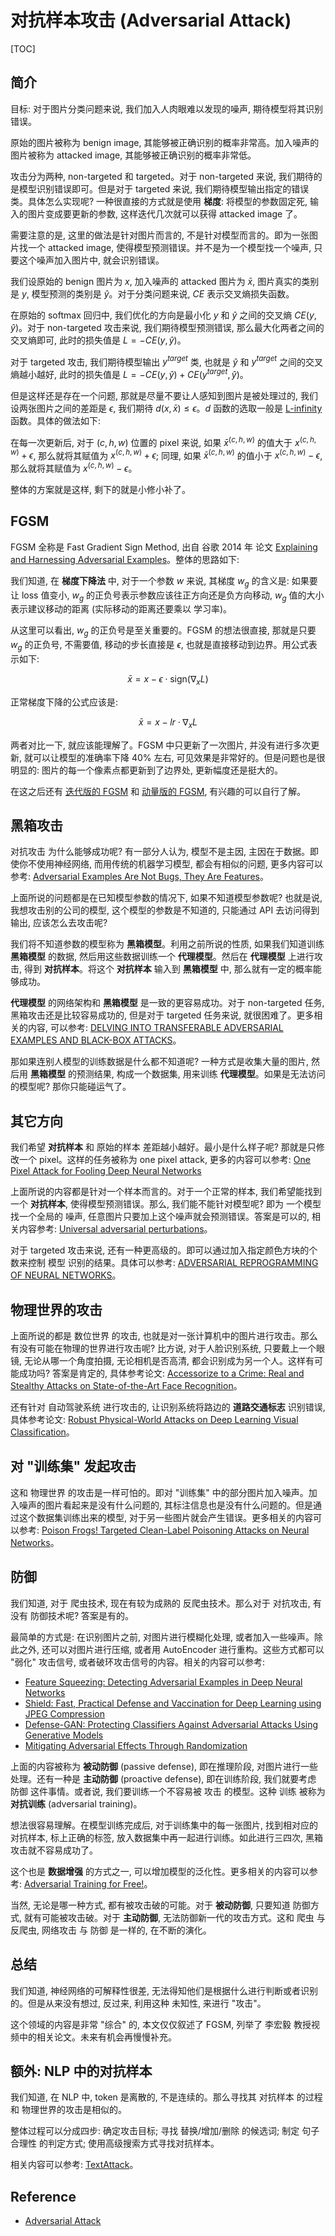 
# 对抗样本攻击 (Adversarial Attack)

[TOC]

## 简介

目标: 对于图片分类问题来说, 我们加入人肉眼难以发现的噪声, 期待模型将其识别错误。

原始的图片被称为 benign image, 其能够被正确识别的概率非常高。加入噪声的图片被称为 attacked image, 其能够被正确识别的概率非常低。

攻击分为两种, non-targeted 和 targeted。对于 non-targeted 来说, 我们期待的是模型识别错误即可。但是对于 targeted 来说, 我们期待模型输出指定的错误类。具体怎么实现呢? 一种很直接的方式就是使用 **梯度**: 将模型的参数固定死, 输入的图片变成要更新的参数, 这样迭代几次就可以获得 attacked image 了。

需要注意的是, 这里的做法是针对图片而言的, 不是针对模型而言的。即为一张图片找一个 attacked image, 使得模型预测错误。并不是为一个模型找一个噪声, 只要这个噪声加入图片中, 就会识别错误。

我们设原始的 benign 图片为 $x$, 加入噪声的 attacked 图片为 $\bar{x}$, 图片真实的类别是 $y$, 模型预测的类别是 $\hat{y}$。对于分类问题来说, $CE$ 表示交叉熵损失函数。

在原始的 softmax 回归中, 我们优化的方向是最小化 $y$ 和 $\hat{y}$ 之间的交叉熵 $CE(y, \hat{y})$。对于 non-targeted 攻击来说, 我们期待模型预测错误, 那么最大化两者之间的交叉熵即可, 此时的损失值是 $L = -CE(y, \hat{y})$。

对于 targeted 攻击, 我们期待模型输出 $y^{target}$ 类, 也就是 $\hat{y}$ 和 $y^{target}$ 之间的交叉熵越小越好, 此时的损失值是 $L = -CE(y, \hat{y}) + CE(y^{target}, \hat{y})$。

但是这样还是存在一个问题, 那就是尽量不要让人感知到图片是被处理过的, 我们设两张图片之间的差距是 $\epsilon$, 我们期待 $d(x, \bar{x}) \le \epsilon$。$d$ 函数的选取一般是 [L-infinity](https://en.wikipedia.org/wiki/L-infinity) 函数。具体的做法如下:

在每一次更新后, 对于 $(c, h, w)$ 位置的 pixel 来说, 如果 $\bar{x}^{(c, h, w)}$ 的值大于 $x^{(c, h, w)} + \epsilon$, 那么就将其赋值为 $x^{(c, h, w)} + \epsilon$; 同理, 如果 $\bar{x}^{(c, h, w)}$ 的值小于 $x^{(c, h, w)} - \epsilon$, 那么就将其赋值为 $x^{(c, h, w)} - \epsilon$。

整体的方案就是这样, 剩下的就是小修小补了。

## FGSM

FGSM 全称是 Fast Gradient Sign Method, 出自 谷歌 2014 年 论文 [Explaining and Harnessing Adversarial Examples](https://arxiv.org/abs/1412.6572)。整体的思路如下:

我们知道, 在 **梯度下降法** 中, 对于一个参数 $w$ 来说, 其梯度 $w_g$ 的含义是: 如果要让 loss 值变小, $w_g$ 的正负号表示参数应该往正方向还是负方向移动, $w_g$ 值的大小表示建议移动的距离 (实际移动的距离还要乘以 学习率)。

从这里可以看出, $w_g$ 的正负号是至关重要的。FGSM 的想法很直接, 那就是只要 $w_g$ 的正负号, 不需要值, 移动的步长直接是 $\epsilon$, 也就是直接移动到边界。用公式表示如下:

$$
\bar{x} = x - \epsilon \cdot \mathrm{sign} (\nabla_x L)
$$

正常梯度下降的公式应该是:

$$
\bar{x} = x - lr \cdot \nabla_x L
$$

两者对比一下, 就应该能理解了。FGSM 中只更新了一次图片, 并没有进行多次更新, 就可以让模型的准确率下降 40% 左右, 可见效果是非常好的。但是问题也是很明显的: 图片的每一个像素点都更新到了边界处, 更新幅度还是挺大的。

在这之后还有 [迭代版的 FGSM](https://arxiv.org/abs/1607.02533) 和 [动量版的 FGSM](https://arxiv.org/abs/1710.06081), 有兴趣的可以自行了解。

## 黑箱攻击

对抗攻击 为什么能够成功呢? 有一部分人认为, 模型不是主因, 主因在于数据。即使你不使用神经网络, 而用传统的机器学习模型, 都会有相似的问题, 更多内容可以参考: [Adversarial Examples Are Not Bugs, They Are Features](https://arxiv.org/abs/1905.02175)。

上面所说的问题都是在已知模型参数的情况下, 如果不知道模型参数呢? 也就是说, 我想攻击别的公司的模型, 这个模型的参数是不知道的, 只能通过 API 去访问得到输出, 应该怎么去攻击呢?

我们将不知道参数的模型称为 **黑箱模型**。利用之前所说的性质, 如果我们知道训练 **黑箱模型** 的数据, 然后用这些数据训练一个 **代理模型**。然后在 **代理模型** 上进行攻击, 得到 **对抗样本**。将这个 **对抗样本** 输入到 **黑箱模型** 中, 那么就有一定的概率能够成功。

**代理模型** 的网络架构和 **黑箱模型** 是一致的更容易成功。对于 non-targeted 任务, 黑箱攻击还是比较容易成功的, 但是对于 targeted 任务来说, 就很困难了。更多相关的内容, 可以参考: [DELVING INTO TRANSFERABLE ADVERSARIAL EXAMPLES AND BLACK-BOX ATTACKS](https://arxiv.org/abs/1611.02770)。

那如果连别人模型的训练数据是什么都不知道呢? 一种方式是收集大量的图片, 然后用 **黑箱模型** 的预测结果, 构成一个数据集, 用来训练 **代理模型**。如果是无法访问的模型呢? 那你只能碰运气了。

## 其它方向

我们希望 **对抗样本** 和 原始的样本 差距越小越好。最小是什么样子呢? 那就是只修改一个 pixel。这样的任务被称为 one pixel attack, 更多的内容可以参考: [One Pixel Attack for Fooling Deep Neural Networks](https://arxiv.org/abs/1710.08864)

上面所说的内容都是针对一个样本而言的。对于一个正常的样本, 我们希望能找到一个 **对抗样本**, 使得模型预测错误。那么, 我们能不能针对模型呢? 即为 一个模型 找一个全局的 噪声, 任意图片只要加上这个噪声就会预测错误。答案是可以的, 相关内容参考: [Universal adversarial perturbations](https://arxiv.org/abs/1610.08401)。

对于 targeted 攻击来说, 还有一种更高级的。即可以通过加入指定颜色方块的个数来控制 模型 识别的结果。具体可以参考: [ADVERSARIAL REPROGRAMMING OF NEURAL NETWORKS](https://arxiv.org/abs/1806.11146)。

## 物理世界的攻击

上面所说的都是 数位世界 的攻击, 也就是对一张计算机中的图片进行攻击。那么有没有可能在物理的世界进行攻击呢? 比方说, 对于人脸识别系统, 只要戴上一个眼镜, 无论从哪一个角度拍摄, 无论相机是否高清, 都会识别成为另一个人。这样有可能成功吗? 答案是肯定的, 具体参考论文: [Accessorize to a Crime: Real and Stealthy Attacks on State-of-the-Art Face Recognition](https://users.cs.northwestern.edu/~srutib/papers/face-rec-ccs16.pdf)。

还有针对 自动驾驶系统 进行攻击的, 让识别系统将路边的 **道路交通标志** 识别错误, 具体参考论文: [Robust Physical-World Attacks on Deep Learning Visual Classification](https://arxiv.org/abs/1707.08945)。

## 对 "训练集" 发起攻击

这和 物理世界 的攻击是一样可怕的。即对 "训练集" 中的部分图片加入噪声。加入噪声的图片看起来是没有什么问题的, 其标注信息也是没有什么问题的。但是通过这个数据集训练出来的模型, 对于另一些图片就会产生错误。更多相关的内容可以参考: [Poison Frogs! Targeted Clean-Label Poisoning Attacks on Neural Networks](https://arxiv.org/abs/1804.00792)。

## 防御

我们知道, 对于 爬虫技术, 现在有较为成熟的 反爬虫技术。那么对于 对抗攻击, 有没有 防御技术呢? 答案是有的。

最简单的方式是: 在识别图片之前, 对图片进行模糊化处理, 或者加入一些噪声。除此之外, 还可以对图片进行压缩, 或者用 AutoEncoder 进行重构。这些方式都可以 "弱化" 攻击信号, 或者破环攻击信号的内容。相关的内容可以参考:

+ [Feature Squeezing: Detecting Adversarial Examples in Deep Neural Networks](https://arxiv.org/abs/1704.01155)
+ [Shield: Fast, Practical Defense and Vaccination for Deep Learning using JPEG Compression](https://arxiv.org/abs/1802.06816)
+ [Defense-GAN: Protecting Classifiers Against Adversarial Attacks Using Generative Models](https://arxiv.org/abs/1805.06605)
+ [Mitigating Adversarial Effects Through Randomization](https://arxiv.org/abs/1711.01991)

上面的内容被称为 **被动防御** (passive defense), 即在推理阶段, 对图片进行一些处理。还有一种是 **主动防御** (proactive defense), 即在训练阶段, 我们就要考虑 防御 这件事情。或者说, 我们要训练一个不容易被 攻击 的模型。这种 训练 被称为 **对抗训练** (adversarial training)。

想法很容易理解。在模型训练完成后, 对于训练集中的每一张图片, 找到相对应的对抗样本, 标上正确的标签, 放入数据集中再一起进行训练。如此进行三四次, 黑箱攻击就不容易成功了。

这个也是 **数据增强** 的方式之一, 可以增加模型的泛化性。更多相关的内容可以参考: [Adversarial Training for Free!](https://arxiv.org/abs/1904.12843)。

当然, 无论是哪一种方式, 都有被攻击破的可能。对于 **被动防御**, 只要知道 防御方式, 就有可能被攻击破。对于 **主动防御**, 无法防御新一代的攻击方式。这和 爬虫 与 反爬虫, 网络攻击 与 防御 是一样的, 在不断的演化。

## 总结

我们知道, 神经网络的可解释性很差, 无法得知他们是根据什么进行判断或者识别的。但是从来没有想过, 反过来, 利用这种 未知性, 来进行 "攻击"。

这个领域的内容是非常 "综合" 的, 本文仅仅叙述了 FGSM, 列举了 李宏毅 教授视频中的相关论文。未来有机会再慢慢补充。

## 额外: NLP 中的对抗样本

我们知道, 在 NLP 中, token 是离散的, 不是连续的。那么寻找其 对抗样本 的过程和 物理世界的攻击是相似的。

整体过程可以分成四步: 确定攻击目标; 寻找 替换/增加/删除 的候选词; 制定 句子合理性 的判定方式; 使用高级搜索方式寻找对抗样本。

相关内容可以参考: [TextAttack](https://github.com/QData/TextAttack)。

## Reference

+ [Adversarial Attack](https://speech.ee.ntu.edu.tw/~hylee/ml/ml2021-course-data/attack_v3.pdf)
